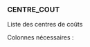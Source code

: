 ### CENTRE_COUT

Liste des centres de coûts

Colonnes nécessaires :

<!-- CENTRE_COUT DEB -->

<!-- CENTRE_COUT FIN -->
